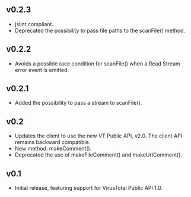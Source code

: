 ## v0.2.3
 * jslint compliant.
 * Deprecated the possibility to pass file paths to the scanFile() method.

## v0.2.2
 * Avoids a possible race condition for scanFile() when a Read Stream error event is emitted.

## v0.2.1
 * Added the possibility to pass a stream to scanFile().

## v0.2
 * Updates the client to use the new VT Public API, v2.0. The client API remains backward compatible.
 * New method: makeComment().
 * Deprecated the use of makeFileComment() and makeUrlComment().

## v0.1
 * Initial release, featuring support for VirusTotal Public API 1.0.
